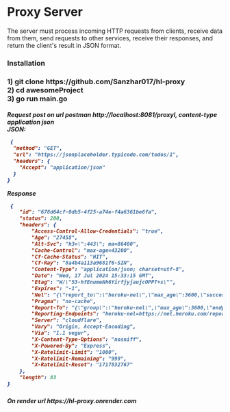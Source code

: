 <h1> Proxy Server</h1>

The server must process incoming HTTP requests from clients, receive data from them, send requests to other services, receive their responses, and return the client's result in JSON format.

 <h3> Installation<h3>
 1) git clone https://github.com/Sanzhar017/hl-proxy 
   <br>
 2) cd awesomeProject
  <br>
 3) go run main.go


 <h5>Request post on url postman http://localhost:8081/proxyl, content-type application json <br>
 JSON:
   
```json
 {
  "method": "GET",
  "url": "https://jsonplaceholder.typicode.com/todos/1",
  "headers": {
    "Accept": "application/json"
  }
}
```

Response 
```json
 {
    "id": "678d64cf-0db5-4f25-a74e-f4a6361be6fa",
    "status": 200,
    "headers": {
        "Access-Control-Allow-Credentials": "true",
        "Age": "27458",
        "Alt-Svc": "h3=\":443\"; ma=86400",
        "Cache-Control": "max-age=43200",
        "Cf-Cache-Status": "HIT",
        "Cf-Ray": "8a4b4a113a9681f6-SIN",
        "Content-Type": "application/json; charset=utf-8",
        "Date": "Wed, 17 Jul 2024 15:33:15 GMT",
        "Etag": "W/\"53-hfEnumeNh6YirfjyjaujcOPPT+s\"",
        "Expires": "-1",
        "Nel": "{\"report_to\":\"heroku-nel\",\"max_age\":3600,\"success_fraction\":0.005,\"failure_fraction\":0.05,\"response_headers\":[\"Via\"]}",
        "Pragma": "no-cache",
        "Report-To": "{\"group\":\"heroku-nel\",\"max_age\":3600,\"endpoints\":[{\"url\":\"https://nel.heroku.com/reports?ts=1717832738&sid=e11707d5-02a7-43ef-b45e-2cf4d2036f7d&s=w8QgS%2BC9op2ojd3a1nD0%2Ff4yUkyWbu%2B4sdu1Ce%2Bncng%3D\"}]}",
        "Reporting-Endpoints": "heroku-nel=https://nel.heroku.com/reports?ts=1717832738&sid=e11707d5-02a7-43ef-b45e-2cf4d2036f7d&s=w8QgS%2BC9op2ojd3a1nD0%2Ff4yUkyWbu%2B4sdu1Ce%2Bncng%3D",
        "Server": "cloudflare",
        "Vary": "Origin, Accept-Encoding",
        "Via": "1.1 vegur",
        "X-Content-Type-Options": "nosniff",
        "X-Powered-By": "Express",
        "X-Ratelimit-Limit": "1000",
        "X-Ratelimit-Remaining": "999",
        "X-Ratelimit-Reset": "1717832767"
    },
    "length": 83
}
```

<h5>On render url https://hl-proxy.onrender.com</h5>
  


